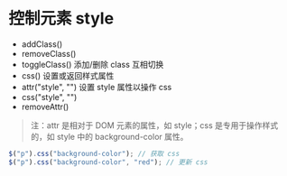 # 控制元素 style

- addClass()
- removeClass()
- toggleClass() 添加/删除 class 互相切换
- css() 设置或返回样式属性
- attr("style", "") 设置 style 属性以操作 css
- css("style", "")
- removeAttr()

> 注：attr 是相对于 DOM 元素的属性，如 style；css 是专用于操作样式的，如 style 中的 background-color 属性。

```js
$("p").css("background-color"); // 获取 css
$("p").css("background-color", "red"); // 更新 css
```
